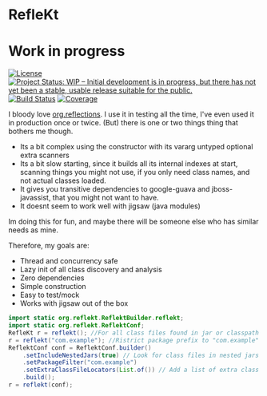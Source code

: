 # RefleKt
# Work in progress

[![License](https://img.shields.io/badge/License-Apache%202.0-blue.svg)](LICENSE)
[![Project Status: WIP – Initial development is in progress, but there has not yet been a stable, usable release suitable for the public.](https://img.shields.io/badge/Repo%20status-Work%20in%20progress-yellow.svg)](https://www.repostatus.org/#wip)
[![Build Status](https://travis-ci.org/reflekt/reflekt.svg?branch=master)](https://travis-ci.org/reflekt/reflekt)
[![Coverage](https://sonarcloud.io/api/project_badges/measure?project=org.reflekt%3Areflekt-parent&metric=coverage)](https://sonarcloud.io/dashboard?id=org.reflekt%3Areflekt-parent)

I bloody love [org.reflections](https://github.com/ronmamo/reflections). 
I use it in testing all the time, I've even used it in production once or twice. 
(But) there is one or two things thing that bothers me though.
- Its a bit complex using the constructor with its vararg untyped optional extra scanners
- Its a bit slow starting, since it builds all its internal indexes at start, scanning things you might not use, if you only need class names, and not actual classes loaded.
- It gives you transitive dependencies to google-guava and jboss-javassist, that you might not want to have.
- It doesnt seem to work well with jigsaw (java modules)

Im doing this for fun, and maybe there will be someone else who has similar needs as mine.

Therefore, my goals are:
- Thread and concurrency safe
- Lazy init of all class discovery and analysis
- Zero dependencies
- Simple construction
- Easy to test/mock
- Works with jigsaw out of the box

```java
import static org.reflekt.ReflektBuilder.reflekt;
import static org.reflekt.ReflektConf;
RefleKt r = reflekt(); //For all class files found in jar or classpath
r = reflekt("com.example"); //Ristrict package prefix to "com.example"
ReflektConf conf = ReflektConf.builder()
    .setIncludeNestedJars(true) // Look for class files in nested jars
    .setPackageFilter("com.example")
    .setExtraClassFileLocators(List.of()) // Add a list of extra class file locators, in case you've hidden your classes where I cannot find em
    .build();
r = reflekt(conf); 
```
